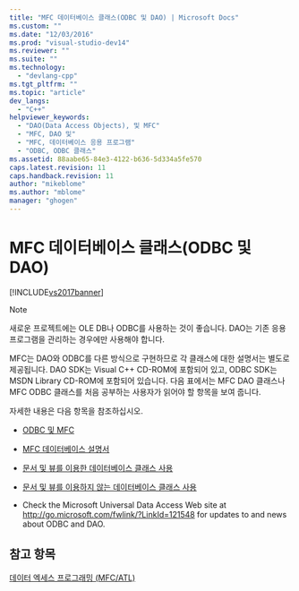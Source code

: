 ```yaml
---
title: "MFC 데이터베이스 클래스(ODBC 및 DAO) | Microsoft Docs"
ms.custom: ""
ms.date: "12/03/2016"
ms.prod: "visual-studio-dev14"
ms.reviewer: ""
ms.suite: ""
ms.technology: 
  - "devlang-cpp"
ms.tgt_pltfrm: ""
ms.topic: "article"
dev_langs: 
  - "C++"
helpviewer_keywords: 
  - "DAO(Data Access Objects), 및 MFC"
  - "MFC, DAO 및"
  - "MFC, 데이터베이스 응용 프로그램"
  - "ODBC, ODBC 클래스"
ms.assetid: 88aabe65-84e3-4122-b636-5d334a5fe570
caps.latest.revision: 11
caps.handback.revision: 11
author: "mikeblome"
ms.author: "mblome"
manager: "ghogen"
---
```

# MFC 데이터베이스 클래스(ODBC 및 DAO)
[!INCLUDE[vs2017banner](../assembler/inline/includes/vs2017banner.md)]

> [!NOTE]
>  새로운 프로젝트에는 OLE DB나 ODBC를 사용하는 것이 좋습니다.  DAO는 기존 응용 프로그램을 관리하는 경우에만 사용해야 합니다.  
  
 MFC는 DAO와 ODBC를 다른 방식으로 구현하므로 각 클래스에 대한 설명서는 별도로 제공됩니다.  DAO SDK는 Visual C\+\+ CD\-ROM에 포함되어 있고, ODBC SDK는 MSDN Library CD\-ROM에 포함되어 있습니다.  다음 표에서는 MFC DAO 클래스나 MFC ODBC 클래스를 처음 공부하는 사용자가 읽어야 할 항목을 보여 줍니다.  
  
 자세한 내용은 다음 항목을 참조하십시오.  
  
-   [ODBC 및 MFC](../data/odbc/odbc-and-mfc.md)  
  
-   [MFC 데이터베이스 설명서](../data/mfc-database-documentation.md)  
  
-   [문서 및 뷰를 이용한 데이터베이스 클래스 사용](../data/mfc-using-database-classes-with-documents-and-views.md)  
  
-   [문서 및 뷰를 이용하지 않는 데이터베이스 클래스 사용](../data/mfc-using-database-classes-without-documents-and-views.md)  
  
-   Check the Microsoft Universal Data Access Web site at [http:\/\/go.microsoft.com\/fwlink\/?LinkId\=121548](http://go.microsoft.com/fwlink/?LinkId=121548) for updates to and news about ODBC and DAO.  
  
## 참고 항목  
 [데이터 엑세스 프로그래밍 \(MFC\/ATL\)](../data/data-access-programming-mfc-atl.md)
